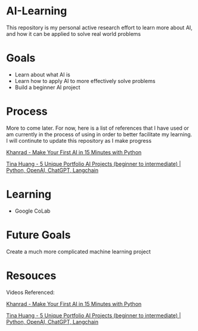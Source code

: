 # AI-Learning
This repository is my personal active research effort to learn more about AI, and how it can be applied to solve real world problems


# Goals
- Learn about what AI is
- Learn how to apply AI to more effectively solve problems
- Build a beginner AI project


# Process
More to come later. For now, here is a list of references that I have used or am currently in the process of using in order to better facilitate my learning. I will continute to update this repository as I make progress

[Khanrad - Make Your First AI in 15 Minutes with Python](https://www.youtube.com/watch?v=z1PGJ9quPV8)

[Tina Huang - 5 Unique Portfolio AI Projects (beginner to intermediate) | Python, OpenAI, ChatGPT, Langchain](https://www.youtube.com/watch?v=bTYL-lFM22k&t=202s)

[](https://www.youtube.com/watch?v=Cy155O5R1Oo&t=268s)

# Learning
- Google CoLab

# Future Goals
Create a much more complicated machine learning project


# Resouces 

Videos Referenced:

[Khanrad - Make Your First AI in 15 Minutes with Python](https://www.youtube.com/watch?v=z1PGJ9quPV8)

[Tina Huang - 5 Unique Portfolio AI Projects (beginner to intermediate) | Python, OpenAI, ChatGPT, Langchain](https://www.youtube.com/watch?v=bTYL-lFM22k&t=202s)

